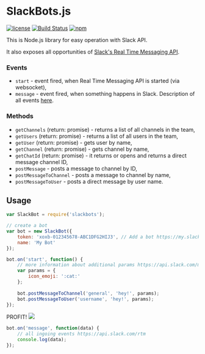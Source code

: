 # SlackBots.js
[![license](http://img.shields.io/badge/license-MIT-blue.svg?style=flat)](https://raw.githubusercontent.com/mishk0/slack-bot-api/master/LICENSE)
[![Build Status](https://travis-ci.org/mishk0/slack-bot-api.svg?branch=master)](https://travis-ci.org/mishk0/slack-bot-api)
[![npm](http://img.shields.io/npm/v/slackbots.svg?style=flat)](https://www.npmjs.com/package/slackbots)

This is Node.js library for easy operation with Slack API.

It also exposes all opportunities of <a href="https://api.slack.com/rtm">Slack's Real Time Messaging API</a>.

### Events

- `start` - event fired, when Real Time Messaging API is started (via websocket),
- `message` - event fired, when something happens in Slack. Description of all events <a href="https://api.slack.com/rtm">here</a>.

### Methods

- `getChannels` (return: promise) - returns a list of all channels in the team,
- `getUsers` (return: promise) - returns a list of all users in the team,
- `getUser` (return: promise) - gets user by name,
- `getChannel` (return: promise) - gets channel by name,
- `getChatId` (return: promise) - it returns or opens and returns a direct message channel ID,
- `postMessage` - posts a message to channel by ID,
- `postMessageToChannel` - posts a message to channel by name,
- `postMessageToUser` - posts a direct message by user name.

## Usage
```js
var SlackBot = require('slackbots');

// create a bot
var bot = new SlackBot({
    token: 'xoxb-012345678-ABC1DFG2HIJ3', // Add a bot https://my.slack.com/services/new/bot and put the token 
    name: 'My Bot'
});

bot.on('start', function() {
    // more information about additional params https://api.slack.com/methods/chat.postMessage
    var params = {
        icon_emoji: ':cat:'
    };
    
    bot.postMessageToChannel('general', 'hey!', params);
    bot.postMessageToUser('username', 'hey!', params);
});
```
PROFIT!
<img src="http://i.imgur.com/WiritZ6.png" />

```js
bot.on('message', function(data) {
    // all ingoing events https://api.slack.com/rtm
    console.log(data);
});
```

